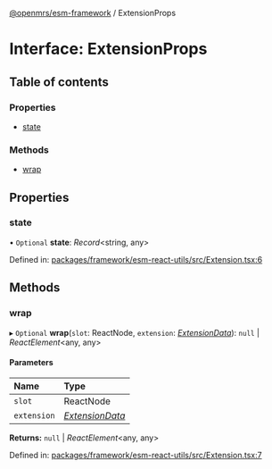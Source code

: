 [@openmrs/esm-framework](../API.md) / ExtensionProps

# Interface: ExtensionProps

## Table of contents

### Properties

- [state](extensionprops.md#state)

### Methods

- [wrap](extensionprops.md#wrap)

## Properties

### state

• `Optional` **state**: *Record*<string, any\>

Defined in: [packages/framework/esm-react-utils/src/Extension.tsx:6](https://github.com/openmrs/openmrs-esm-core/blob/master/packages/framework/esm-react-utils/src/Extension.tsx#L6)

## Methods

### wrap

▸ `Optional` **wrap**(`slot`: ReactNode, `extension`: [*ExtensionData*](extensiondata.md)): ``null`` \| *ReactElement*<any, any\>

#### Parameters

| Name | Type |
| :------ | :------ |
| `slot` | ReactNode |
| `extension` | [*ExtensionData*](extensiondata.md) |

**Returns:** ``null`` \| *ReactElement*<any, any\>

Defined in: [packages/framework/esm-react-utils/src/Extension.tsx:7](https://github.com/openmrs/openmrs-esm-core/blob/master/packages/framework/esm-react-utils/src/Extension.tsx#L7)
